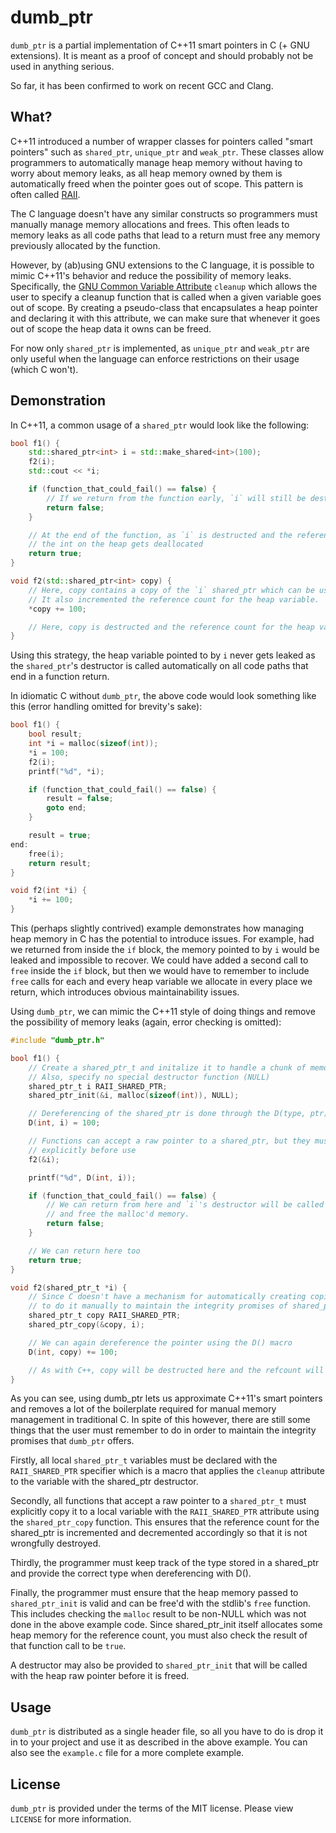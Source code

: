 dumb_ptr
========
`dumb_ptr` is a partial implementation of C++11 smart pointers in C (+ GNU extensions). It is meant as a
proof of concept and should probably not be used in anything serious.

So far, it has been confirmed to work on recent GCC and Clang.

What?
-----
C++11 introduced a number of wrapper classes for pointers called "smart pointers" such as `shared_ptr`, `unique_ptr` and `weak_ptr`. These classes allow programmers to automatically manage heap memory without having to worry about memory leaks, as all heap memory owned by them is automatically freed when the pointer goes out of scope. This pattern is often called [RAII](https://en.wikipedia.org/wiki/Resource_acquisition_is_initialization).

The C language doesn't have any similar constructs so programmers must manually manage memory allocations and frees. This often leads to memory leaks as all code paths that lead to a return must free any memory previously allocated by the function.

However, by (ab)using GNU extensions to the C language, it is possible to mimic C++11's behavior and reduce the possibility of memory leaks. Specifically, the [GNU Common Variable Attribute](https://gcc.gnu.org/onlinedocs/gcc/Common-Variable-Attributes.html) `cleanup` which allows the user to specify a
cleanup function that is called when a given variable goes out of scope. By creating a pseudo-class that
encapsulates a heap pointer and declaring it with this attribute, we can make sure that whenever it goes out of
scope the heap data it owns can be freed.

For now only `shared_ptr` is implemented, as `unique_ptr` and `weak_ptr` are only useful when the language
can enforce restrictions on their usage (which C won't).

Demonstration
-------
In C++11, a common usage of a `shared_ptr` would look like the following:
```C++
bool f1() {
    std::shared_ptr<int> i = std::make_shared<int>(100);
    f2(i);
    std::cout << *i;

    if (function_that_could_fail() == false) {
        // If we return from the function early, `i` will still be destructed and there will be no memory leak
        return false;
    }

    // At the end of the function, as `i` is destructed and the reference count goes to 0,
    // the int on the heap gets deallocated
    return true;
}

void f2(std::shared_ptr<int> copy) {
    // Here, copy contains a copy of the `i` shared_ptr which can be used to access the heap variable.
    // It also incremented the reference count for the heap variable.
    *copy += 100;

    // Here, copy is destructed and the reference count for the heap variable is decremented.
}
```
Using this strategy, the heap variable pointed to by `i` never gets leaked as the `shared_ptr`'s destructor is called automatically on all code paths that end in a function return.

In idiomatic C without `dumb_ptr`, the above code would look something like this (error handling omitted for brevity's sake):
```C
bool f1() {
    bool result;
    int *i = malloc(sizeof(int));
    *i = 100;
    f2(i);
    printf("%d", *i);

    if (function_that_could_fail() == false) {
        result = false;
        goto end;
    }

    result = true;
end:
    free(i);
    return result;
}

void f2(int *i) {
    *i += 100;
}
```
This (perhaps slightly contrived) example demonstrates how managing heap memory in C has the potential to introduce issues. For example, had we returned from inside the `if` block, the memory pointed to by `i` would be
leaked and impossible to recover. We could have added a second call to `free` inside the `if` block, but
then we would have to remember to include `free` calls for each and every heap variable we allocate in
every place we return, which introduces obvious maintainability issues.

Using `dumb_ptr`, we can mimic the C++11 style of doing things and remove the possibility of memory leaks (again, error checking is omitted):
```C
#include "dumb_ptr.h"

bool f1() {
    // Create a shared_ptr_t and initalize it to handle a chunk of memory from malloc
    // Also, specify no special destructor function (NULL)
    shared_ptr_t i RAII_SHARED_PTR;
    shared_ptr_init(&i, malloc(sizeof(int)), NULL);

    // Dereferencing of the shared_ptr is done through the D(type, ptr) macro
    D(int, i) = 100;

    // Functions can accept a raw pointer to a shared_ptr, but they must copy it
    // explicitly before use
    f2(&i);

    printf("%d", D(int, i));

    if (function_that_could_fail() == false) {
        // We can return from here and `i`'s destructor will be called automatically
        // and free the malloc'd memory.
        return false;
    }

    // We can return here too
    return true;
}

void f2(shared_ptr_t *i) {
    // Since C doesn't have a mechanism for automatically creating copies, we have
    // to do it manually to maintain the integrity promises of shared_ptr_t
    shared_ptr_t copy RAII_SHARED_PTR;
    shared_ptr_copy(&copy, i);

    // We can again dereference the pointer using the D() macro
    D(int, copy) += 100;

    // As with C++, copy will be destructed here and the refcount will be decremented
}
```
As you can see, using dumb_ptr lets us approximate C++11's smart pointers and removes a lot of the boilerplate
required for manual memory management in traditional C. In spite of this however, there are still some things
that the user must remember to do in order to maintain the integrity promises that `dumb_ptr` offers.

Firstly, all local `shared_ptr_t` variables must be declared with the `RAII_SHARED_PTR` specifier which is a
macro that applies the `cleanup` attribute to the variable with the shared_ptr destructor.

Secondly, all functions that accept a raw pointer to a `shared_ptr_t` must explicitly copy it
to a local variable with the `RAII_SHARED_PTR` attribute using the `shared_ptr_copy` function. This ensures
that the reference count for the shared_ptr is incremented and decremented accordingly so that it is not
wrongfully destroyed.

Thirdly, the programmer must keep track of the type stored in a shared_ptr and provide the correct type
when dereferencing with D().

Finally, the programmer must ensure that the heap memory passed to `shared_ptr_init` is valid and can be
free'd with the stdlib's `free` function. This includes checking the `malloc` result to be non-NULL which
was not done in the above example code. Since shared_ptr_init itself allocates some heap memory for the
reference count, you must also check the result of that function call to be `true`.

A destructor may also be provided to `shared_ptr_init` that will be called with the heap raw pointer before it is freed.

Usage
-----
`dumb_ptr` is distributed as a single header file, so all you have to do is drop it in to your project and use it
as described in the above example. You can also see the `example.c` file for a more complete example.

License
-------
`dumb_ptr` is provided under the terms of the MIT license. Please view `LICENSE` for more information.
